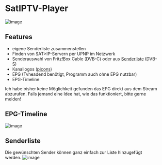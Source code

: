 # SatIPTV-Player

![image](https://github.com/empty88/SatIPTV-Player/assets/29315283/c4e29614-13ad-4afa-9467-3a4a3b9006bf)


## Features

- eigene Senderliste zusammenstellen
- Finden von SAT>IP-Servern per UPNP im Netzwerk
- Senderauswahl von Fritz!Box Cable (DVB-C) oder aus [Senderliste] (DVB-S)
- Kanallogos ([picons])
- EPG (Tvheadend benötigt, Programm auch ohne EPG nutzbar)
- EPG-Timeline

Ich habe bisher keine Möglichkeit gefunden das EPG direkt aus dem Stream abzurufen. Falls jemand eine Idee hat, wie das funktioniert, bitte gerne melden!


## EPG-Timeline
![image](https://github.com/empty88/SatIPTV-Player/assets/29315283/5682aec3-8885-4360-a025-099e864cd114)


## Senderliste
Die gewünschten Sender können ganz einfach zur Liste hinzugefügt werden.
![image](https://github.com/empty88/SatIPTV-Player/assets/29315283/5c8d46b6-538d-4abd-b3b8-f88ae8a3f87a)



[picons]: <https://github.com/picons/picons>
[Senderliste]: <https://github.com/dersnyke/satipplaylists>
